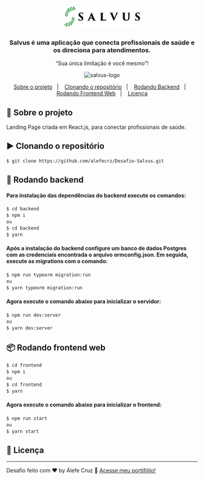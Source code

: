 <h1 align="center">
    <img alt="salvus-logo" src="assets/logo.svg" width="200px" />
</h1>
<div  align="center">
  <h3>
    Salvus é uma aplicação que conecta profissionais de saúde e os direciona para atendimentos. <br />
  </h3>
</div>
<p align="center">“Sua única limitação é você mesmo”!</blockquote>

<p align="center">
  <img alt="salvus-logo" src="assets/final.gif" width="1000px" />
</p>

<p align="center">
  <a href="#rocket-sobre-o-projeto">Sobre o projeto</a>&nbsp;&nbsp;&nbsp;|&nbsp;&nbsp;&nbsp;
  <a href="#arrow_forward-clonando-o-repositório">Clonando o repositório</a>&nbsp;&nbsp;&nbsp;|&nbsp;&nbsp;&nbsp;
  <a href="#wrench-rodando-backend">Rodando Backend</a>&nbsp;&nbsp;&nbsp;|&nbsp;&nbsp;&nbsp;
  <a href="#package-rodando-frontend-web">Rodando Frontend Web</a>&nbsp;&nbsp;&nbsp;|&nbsp;&nbsp;&nbsp;
  <a href="#memo-licença">Licença</a>
</p>

## :rocket: Sobre o projeto

Landing Page criada em React.js, para conectar profissionais de saúde.


## :arrow_forward: Clonando o repositório

```sh
$ git clone https://github.com/alefecrz/Desafio-Salvus.git
```

## :wrench: Rodando backend

#### Para instalação das dependências do backend execute os comandos:
```sh
$ cd backend
$ npm i
ou
$ cd backend
$ yarn
```
#### Após a instalação do backend configure um banco de dados Postgres com as credenciais encontrada o arquivo ormconfig.json. Em seguida, execute as migrations com o comando:
```sh
$ npm run typeorm migration:run
ou
$ yarn typeorm migration:run
```

#### Agora execute o comando abaixo para inicializar o servidor:
```sh
$ npm run dev:server
ou
$ yarn dev:server
```


## :package: Rodando frontend web

```sh
$ cd frontend
$ npm i 
ou
$ cd frontend
$ yarn
```

#### Agora execute o comando abaixo para inicializar o frontend:
```sh
$ npm run start
ou
$ yarn start
```

## :memo: Licença

---

Desafio feito com ♥ by Álefe Cruz :wave: [Acesse meu portifólio!](https://www.alefecruz.com.br/)

